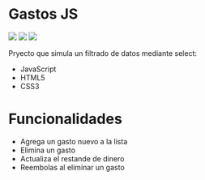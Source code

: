 # Gastos JS

<img src="https://img.shields.io/badge/-Javascript-black?style=plastic&logo=javascript"> <img src="https://img.shields.io/badge/-html-black?style=plastic&logo=html5"> <img src="https://img.shields.io/badge/-css-black?style=plastic&logo=css3" >

Pryecto que simula un filtrado de datos mediante select:
<ul>
  <li>JavaScript</li>
  <li>HTML5</li>
  <li>CSS3</li>
</ul>

# Funcionalidades

<ul>
  <li>Agrega un gasto nuevo a la lista</li>
  <li>Elimina un gasto</li>
  <li>Actualiza el restande de dinero</li>
  <li>Reembolas al eliminar un gasto</li>
</ul>
